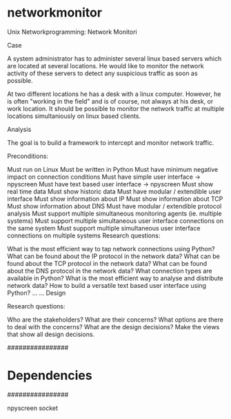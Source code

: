 # networkmonitor
Unix Networkprogramming: Network Monitori

Case

A system administrator has to administer several linux based servers which are located at several locations. He would like to monitor the network activity of these servers to detect any suspicious traffic as soon as possible.

At two different locations he has a desk with a linux computer. However, he is often "working in the field" and is of course, not always at his desk, or work location. It should be possible to monitor the network traffic at multiple locations simultaniously on linux based clients.

Analysis

The goal is to build a framework to intercept and monitor network traffic.

Preconditions:

Must run on Linux
Must be written in Python
Must have minimum negative impact on connection conditions
Must have simple user interface -> npyscreen
Must have text based user interface -> npyscreen
Must show real time data
Must show historic data
Must have modular / extendible user interface
Must show information about IP
Must show information about TCP
Must show information about DNS
Must have modular / extendible protocol analysis
Must support multiple simultaneous monitoring agents (ie. multiple systems)
Must support multiple simultaneous user interface connections on the same system
Must support multiple simultaneous user interface connections on multiple systems
Research questions:

What is the most efficient way to tap network connections using Python?
What can be found about the IP protocol in the network data?
What can be found about the TCP protocol in the network data?
What can be found about the DNS protocol in the network data?
What connection types are available in Python?
What is the most efficient way to analyse and distribute network data?
How to build a versatile text based user interface using Python?
…
…
Design

Research questions:

Who are the stakeholders?
What are their concerns?
What options are there to deal with the concerns?
What are the design decisions?
Make the views that show all design decisions.

################
# Dependencies #
################

npyscreen
socket
